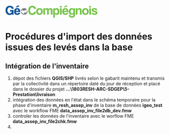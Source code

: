 ![picto](/doc/img/Logo_web-GeoCompiegnois.png)

# Procédures d'import des données issues des levés dans la base

## Intégration de l'inventaire

1. dépot des fichiers **QGIS/SHP** livrés selon le gabarit maintenu et transmis par la collectivité dans un répertoire daté du jour de réception et placé dans le dossier du projet **...\1803RESH-ARC-SDGEP\5-Prestation\livraison**
2. intégration des données en l'état dans le schéma temporaire pour la phase d'inventaire **m_resh_assep_inv** de la base de données **igeo_test** avec le workflow FME **data_assep_inv_file2db_dev.fmw**
3. controler les données de l'inventaire avec le worflow FME **data_assep_inv_file2chk.fmw**
4. 




